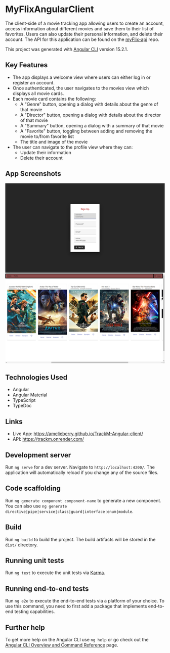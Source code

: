 # MyFlixAngularClient

The client-side of a movie tracking app allowing users to create an account, access information about different movies and save them to their list of favorites. Users can also update their personal information, and delete their account. The API for this application can be found on the [myFlix-api](https://github.com/Siavash-Ebrahimi/myFlix) repo.

This project was generated with [Angular CLI](https://github.com/angular/angular-cli) version 15.2.1.

## Key Features

* The app displays a welcome view where users can either log in or register an account.
* Once authenticated, the user navigates to the movies view which displays all movie cards.
* Each movie card contains the following:
  - A "Genre" button, opening a dialog with details about the genre of that movie
  - A "Director" button, opening a dialog with details about the director of that movie
  - A "Summary" button, opening a dialog with a summary of that movie
  - A "Favorite" button, toggling between adding and removing the movie to/from favorite list
  - The title and image of the movie
* The user can navigate to the profile view where they can:
  - Update their information
  - Delete their account

## App Screenshots

![A screenshot of the welcome page](./src/assets/register.png)
![A screenshot of the movies page](./src/assets/movie.png)

## Technologies Used

* Angular
* Angular Material
* TypeScript
* TypeDoc

## Links
* Live App: https://amelieberry.github.io/TrackM-Angular-client/
* API: https://trackm.onrender.com/

## Development server

Run `ng serve` for a dev server. Navigate to `http://localhost:4200/`. The application will automatically reload if you change any of the source files.

## Code scaffolding

Run `ng generate component component-name` to generate a new component. You can also use `ng generate directive|pipe|service|class|guard|interface|enum|module`.

## Build

Run `ng build` to build the project. The build artifacts will be stored in the `dist/` directory.

## Running unit tests

Run `ng test` to execute the unit tests via [Karma](https://karma-runner.github.io).

## Running end-to-end tests

Run `ng e2e` to execute the end-to-end tests via a platform of your choice. To use this command, you need to first add a package that implements end-to-end testing capabilities.

## Further help

To get more help on the Angular CLI use `ng help` or go check out the [Angular CLI Overview and Command Reference](https://angular.io/cli) page.